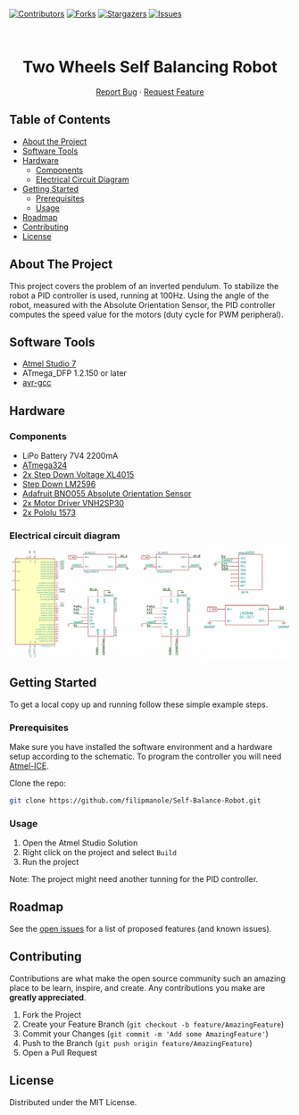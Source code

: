 <!-- PROJECT SHIELDS -->
<!--
*** I'm using markdown "reference style" links for readability.
*** Reference links are enclosed in brackets [ ] instead of parentheses ( ).
*** See the bottom of this document for the declaration of the reference variables
*** for contributors-url, forks-url, etc. This is an optional, concise syntax you may use.
*** https://www.markdownguide.org/basic-syntax/#reference-style-links
-->

[![Contributors][contributors-shield]][contributors-url]
[![Forks][forks-shield]][forks-url]
[![Stargazers][stars-shield]][stars-url]
[![Issues][issues-shield]][issues-url]

<!-- PROJECT LOGO -->
<br />
<p align="center">

  <h1 align="center">Two Wheels Self Balancing Robot</h1>

  <p align="center">
    <a href="https://github.com/filipmanole/Self-Balance-Robot/issues">Report Bug</a>
    ·
    <a href="https://github.com/filipmanole/Self-Balance-Robot/issues">Request Feature</a>
  </p>
</p>

<!-- TABLE OF CONTENTS -->

## Table of Contents

- [About the Project](#about-the-project)
- [Software Tools](#software-tools)
- [Hardware](#hardware)
  - [Components](#Components)
  - [Electrical Circuit Diagram](#electrical-circuit-diagram)
- [Getting Started](#getting-started)
  - [Prerequisites](#prerequisites)
  - [Usage](#usage)
- [Roadmap](#roadmap)
- [Contributing](#contributing)
- [License](#license)

<!-- ABOUT THE PROJECT -->

## About The Project

This project covers the problem of an inverted pendulum. To stabilize the robot a PID controller is used, running at 100Hz. Using the angle of the robot, measured with the Absolute Orientation Sensor, the PID controller computes the speed value for the motors (duty cycle for PWM peripheral).

## Software Tools

- [Atmel Studio 7](https://www.microchip.com/mplab/avr-support/atmel-studio-7)
- ATmega_DFP 1.2.150 or later
- [avr-gcc](https://gcc.gnu.org/wiki/avr-gcc)

## Hardware

### Components
- LiPo Battery 7V4 2200mA
- [ATmega324](https://www.microchip.com/wwwproducts/en/ATMEGA324P)
- [2x Step Down Voltage XL4015](http://www.xlsemi.com/datasheet/XL4015%20datasheet.pdf)
- [Step Down LM2596](https://www.ti.com/lit/ds/symlink/lm2596.pdf?ts=1593460873307&ref_url=https%253A%252F%252Fwww.google.com%252F)
- [Adafruit BNO055 Absolute Orientation Sensor](https://learn.adafruit.com/adafruit-bno055-absolute-orientation-sensor)
- [2x Motor Driver VNH2SP30](https://www.pololu.com/file/0J52/vnh2sp30.pdf)
- [2x Pololu 1573](https://www.pololu.com/product/1573)

### Electrical circuit diagram

<img src="images/sch.png">

<!-- GETTING STARTED -->

## Getting Started

To get a local copy up and running follow these simple example steps.

### Prerequisites

Make sure you have installed the software environment and a hardware setup according to the schematic. To program the controller you will need [Atmel-ICE](http://ww1.microchip.com/downloads/en/DeviceDoc/Atmel-ICE_UserGuide.pdf).

Clone the repo:

```sh
git clone https://github.com/filipmanole/Self-Balance-Robot.git
```

<!-- USAGE EXAMPLES -->

### Usage

1. Open the Atmel Studio Solution
2. Right click on the project and select `Build`
3. Run the project

Note: The project might need another tunning for the PID controller.

<!-- ROADMAP -->

## Roadmap

See the [open issues](https://github.com/filipmanole/Self-Balance-Robot/issues) for a list of proposed features (and known issues).

<!-- CONTRIBUTING -->

## Contributing

Contributions are what make the open source community such an amazing place to be learn, inspire, and create. Any contributions you make are **greatly appreciated**.

1. Fork the Project
2. Create your Feature Branch (`git checkout -b feature/AmazingFeature`)
3. Commit your Changes (`git commit -m 'Add some AmazingFeature'`)
4. Push to the Branch (`git push origin feature/AmazingFeature`)
5. Open a Pull Request

<!-- LICENSE -->

## License

Distributed under the MIT License.

<!-- CONTACT -->

<!-- ACKNOWLEDGEMENTS -->

<!-- MARKDOWN LINKS & IMAGES -->
<!-- https://www.markdownguide.org/basic-syntax/#reference-style-links -->

[contributors-shield]: https://img.shields.io/github/contributors/filipmanole/Self-Balance-Robot.svg?style=flat-square
[contributors-url]: https://github.com/filipmanole/Self-Balance-Robot/graphs/contributors
[forks-shield]: https://img.shields.io/github/forks/filipmanole/Self-Balance-Robot.svg?style=flat-square
[forks-url]: https://github.com/filipmanole/Self-Balance-Robot/network/members
[stars-shield]: https://img.shields.io/github/stars/filipmanole/Self-Balance-Robot.svg?style=flat-square
[stars-url]: https://github.com/filipmanole/Self-Balance-Robot/stargazers
[issues-shield]: https://img.shields.io/github/issues/filipmanole/Self-Balance-Robot.svg?style=flat-square
[issues-url]: https://github.com/filipmanole/Self-Balance-Robot/issues
[linkedin-shield]: https://img.shields.io/badge/-LinkedIn-black.svg?style=flat-square&logo=linkedin&colorB=555
[linkedin-url]: https://www.linkedin.com/in/filip-george-manole/
[product-screenshot]: screenshot.png